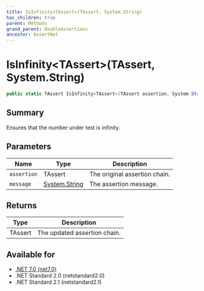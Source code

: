 ```yaml
---
title: IsInfinity<TAssert>(TAssert, System.String)
has_children: true
parent: Methods
grand_parent: DoubleAssertions
ancestor: AssertNet
---
```

# IsInfinity&lt;TAssert&gt;(TAssert, System.String)

```csharp
public static TAssert IsInfinity<TAssert>(TAssert assertion, System.String message);
```

## Summary
Ensures that the number under test is infinity.

## Parameters
|Name|Type|Description|
|-|-|-|
|`assertion`|TAssert|The original assertion chain.|
|`message`|[System.String](https://learn.microsoft.com/en-us/dotnet/api/system.string)|The assertion message.|

## Returns
|Type|Description|
|-|-|
|TAssert|The updated assertion chain.|

## Available for
- [.NET 7.0 (net7.0)](https://versionsof.net/core/7.0/)
- .NET Standard 2.0 (netstandard2.0)
- .NET Standard 2.1 (netstandard2.1)
